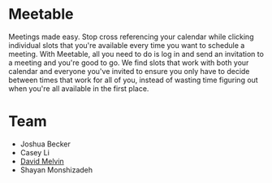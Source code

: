 # Meetable
Meetings made easy. Stop cross referencing your calendar while clicking individual slots that you're available every time you want to schedule a meeting. With Meetable, all you need to do is log in and send an invitation to a meeting and you're good to go. We find slots that work with both your calendar and everyone you've invited to ensure you only have to decide between times that work for all of you, instead of wasting time figuring out when you're all available in the first place.

# Team
- Joshua Becker
- Casey Li
- [David Melvin](https://github.com/davidmelvin)
- Shayan Monshizadeh
